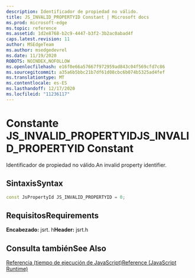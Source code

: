 ```yaml
---
description: Identificador de propiedad no válido.
title: JS_INVALID_PROPERTYID Constant | Microsoft docs
ms.prod: microsoft-edge
ms.topic: reference
ms.assetid: 1d2e8768-b2c9-4447-b3f2-3b2ac0abad4f
caps.latest.revision: 11
author: MSEdgeTeam
ms.author: msedgedevrel
ms.date: 11/19/2020
ROBOTS: NOINDEX,NOFOLLOW
ms.openlocfilehash: e16f0e66a57667f972959ad843c04f569cfd7c86
ms.sourcegitcommit: a35a6b5bbc21b7df61d08cbc6b074b5325ad4fef
ms.translationtype: MT
ms.contentlocale: es-ES
ms.lasthandoff: 12/17/2020
ms.locfileid: "11236117"
---
```

# <span data-ttu-id="b1807-103">Constante JS_INVALID_PROPERTYID</span><span class="sxs-lookup"><span data-stu-id="b1807-103">JS_INVALID_PROPERTYID Constant</span></span>

<span data-ttu-id="b1807-104">Identificador de propiedad no válido.</span><span class="sxs-lookup"><span data-stu-id="b1807-104">An invalid property identifier.</span></span>  
  
## <span data-ttu-id="b1807-105">Sintaxis</span><span class="sxs-lookup"><span data-stu-id="b1807-105">Syntax</span></span>  
  
```cpp  
const JsPropertyId JS_INVALID_PROPERTYID = 0;  
```  
  
## <span data-ttu-id="b1807-106">Requisitos</span><span class="sxs-lookup"><span data-stu-id="b1807-106">Requirements</span></span>  
 <span data-ttu-id="b1807-107">**Encabezado:** jsrt. h</span><span class="sxs-lookup"><span data-stu-id="b1807-107">**Header:** jsrt.h</span></span>  
  
## <span data-ttu-id="b1807-108">Consulta también</span><span class="sxs-lookup"><span data-stu-id="b1807-108">See Also</span></span>  
 [<span data-ttu-id="b1807-109">Referencia (tiempo de ejecución de JavaScript)</span><span class="sxs-lookup"><span data-stu-id="b1807-109">Reference (JavaScript Runtime)</span></span>](../chakra-hosting/reference-javascript-runtime.md)
